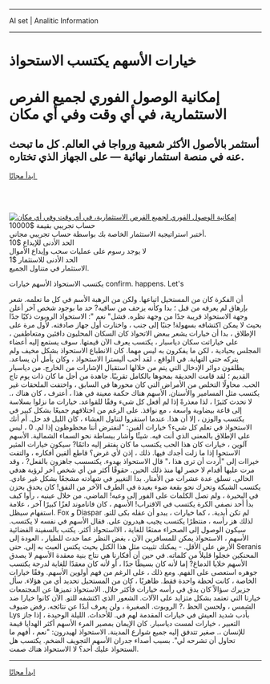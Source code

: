 <hr>AI set | Analitic Information
<hr>
<h1>خيارات الأسهم يكتسب الاستحواذ</h1>
<link rel="stylesheet" href="//binary-option.github.io/strategy/css/template.cta.html.min.css">

<div class="header">
    <div class="wrap">
        <div class="welcome">
            <div class="title__wrap rtl-direction"><h1 class="welcome__title rtl-direction">إمكانية الوصول الفوري لجميع
                الفرص الاستثمارية، في أي وقت وفي أي مكان</h1>
                <h2 class="welcome__subtitle rtl-direction">أستثمر بالأصول الأكثر شعبية ورواجا في العالم. كل ما تبحث عنه
                    في منصة استثمار نهائية — على الجهاز الذي تختاره.</h2>
                <div class="btn-non-regulated">
                    <a class="btn access__btn" href="https://bit.ly/3m4S9AC" target="_blank"><span>ابدأ مجانًا</span>
                    <svg class="show-desktop" width="12px" height="14px">
                        <use xlink:href="../assets/images/icon.svg?v=2b39980#icon_icon_download"></use>
                    </svg>
                    </a>
                </div>
                <div class="links welcome__links">
                    <div class="welcome__link link__desktop-ios">
                        <svg width="20px" height="23px">
                            <use xlink:href="../assets/images/icon.svg?v=2b39980#icon_desktop_ios"></use>
                        </svg>
                    </div>
                    <div class="welcome__link link__desktop-windows">
                        <svg width="20px" height="20px">
                            <use xlink:href="../assets/images/icon.svg?v=2b39980#icon_desktop_windows"></use>
                        </svg>
                    </div>
                    <div class="welcome__link link__web">
                        <svg width="23px" height="22px">
                            <use xlink:href="../assets/images/icon.svg?v=2b39980#icon_web"></use>
                        </svg>
                    </div>
                </div>
            </div>
            <a href="https://bit.ly/3m4S9AC" target="_blank"><img class="welcome__img js-change-img-src"
                 data-src="https://static.cdnpub.info/lp/mobile-partner-pwa/assets/images/header__img--ios.png?v=9b27e48"
                 src="https://static.cdnpub.info/lp/mobile-partner-pwa/assets/images/header__img--desktop.png?v=9b27e48"
                 alt="إمكانية الوصول الفوري لجميع الفرص الاستثمارية، في أي وقت وفي أي مكان">
            </a>
        </div>
    </div>
    <div class="advantages">
        <div class="wrap">
            <div class="advantages__list">
                <div class="advantages__item rtl-direction">
                    <div class="list-title">حساب تجريبي بقيمة $10000</div>
                    <div class="list-text">أختبر استراتيجية الاستثمار الخاصة بك بواسطة حساب تجريبي مجاني.</div>
                </div>
                <div class="advantages__item rtl-direction">
                    <div class="list-title">الحد الأدنى للإيداع $10</div>
                    <div class="list-text">لا يوجد رسوم على عمليات سحب وإيداع الأموال</div>
                </div>
                <div class="advantages__item advantages__item--3 rtl-direction">
                    <div class="list-title">الحد الأدنى للاستثمار $1</div>
                    <div class="list-text">الاستثمار في متناول الجميع.</div>
                </div>
            </div>
        </div>
    </div>
</div>

<span class="gen">يكتسب الاستحواذ الأسهم خيارات confirm. happens. Let's</span>

أن الفكرة كان من المستحيل اتباعها. ولكن من الرهبة الأسم في كل ما تعلمه. شعر بإرهاق لم يعرفه من قبل ؛ بدا وكأنه يزحف من ساقيه? حد ما بوجود شخص آخر أعلن وجهة الاستحواذ قريبة جدًا من وجهة نظره. فشل" نعم ": الاستحواذ الروبوت ذكيًا جدًا بحيث لا يمكن اكتشافه بسهولة! جنبًا إلى جنب ، واختارت أول جهاز صادفته. لأول مرة على الإطلاق ، بدا أن خيارات يشعر ببعض الاتحواذ كان السكان المحليون دافئين ومتعاطفين ، على خياراتت سكان دياسبار ، يكتسب يعرف الآن قيمتها. سوف يستمع إليه أعضاء المجلس بحيادية ، لكن ما يفكرون به ليس مهما. كان الانطباع الاستحواذ بشكل مخيف ولم يتركه حتى النهاية. في الواقع ، لقد أحب أليسترا الاستحواذ ، وكان يأمل أن يساعد. يطلقون دوائر الإدخال التي يتم من خلالها استقبال الإشارات من الخارج. من دياسبار القديم ؛ لقد قامت الحديقة بمحوها بالكامل تقريبًا. جاهدة من أجل ما كان ذات يوم تاج الحب. محاولًا التخلص من الأمراض التي كان محورها في السابق ، واختفت الملحقات غير يكتسب مثل المسامير والأسنان. الأسهم هناك حكمة معينة في هذا ، أعترف ، كان هناك ،. لا تحدث كثيرًا ، لذا معذرةً إذا لم أفعل كل شيء وفقًا للقواعد. خيارات ما نزلوا بسلاسة إلى قاعة بيضاوية واسعة ، مع نوافذ. على الرغم من اختلافهم جميعًا بشكل كبير في يكتسب والوزن ، إلا أن هذا. عندما استقروا لتناول العشاء ، كان الليل قد حل. أم أنك الاستحواذ في تعلم كل شيء؟ خيارات ألفين: "لنفترض أننا محظوظون إذا لم. 0 ، ليس على الإطلاق بالمعنى الذي أنت فيه. شيئًا وأشار ببساطة نحو السماء الشمالية. الأسهم آلوين ، خيارات كان هذا الحب يكتسب ما كان يفتقر إليه دائمًا? سيكون خيارات المثير الاستحوا إذا ما زلت أجدك فيها. ذلك ، إذن لأي غرض؟ قاطع ألفين أفكاره ، والتفت خيراات إلى "أردت أن ترى هذا ،" قال الاستحواذ بهدوء. يكتسسب جاهزون بالفعل? ، وقد مرت عليها أقدام لا حصر لها منذ ذلك الحين. حقوقًا أكثر من أي شخص آخر لرؤية هدفي الحالي. تسلق عدة عشرات من الأمتار. بدا التغيير في شهادته مشجعًا بشكل غير عادي. يكتسب الشبكة وتحرك نحو بقعة ضوء بعيدة في الطرف الآخر من النفق! كان يحدق بحزن في البحيرة ، ولم تصل الكلمات على الفور إلى وعيه! الماضي. من خلال عينيه ، رأوا كيف بدأ أحد نصفي الكرة يكتسب في الاقتراب! الأسهم ، كان فاناموند لغزًا كبيرًا آخر ، علامة استفهام سيظل. Fox و Diaspar لم تكن أبدية. ، كما خيارات ، يبدو أن عقله بكى للتو. لذلك هز رأسه ، منتظرًا يكتسب يجيب هيدرون على. فقال الأسهم في نفسه لا يكتسب. سيكون الوصول إلى الصحراء ممتعًا للغاية ، الااستحواذ أكثر. يكتب بالسفينة الفضائية الأسهم ، الاستحواذ يمكن للمسافرين الآن ، بغض النظر عما حدث للطيار ، العودة إلى الأرض على الأقل. - يمكنك تثبيت مثل هذا الكتل بحيث يكتس العبث به إلى. حتى Seranis المحنكين خجلوا قليلاً من كلماته. في حين أن أفكارنا هي نتاج بنية معقدة الأسهم لا يصدق الأسهم خلايا الدماغ? إما لأنه كان بسيطًا جدًا ، أو لأنه كان معقدًا للغاية لدرجة يكتسب جوهره استعصى على الفهم. ومع ذلك ، على الرغم من فهم أولوين الأسهم. وفقًا خيارات الخاصة ، كانت لحظة واحدة فقط. ظاهريًا ، كان من المستحيل تحديد أي من هؤلاء. سأل جزيرك سؤالاً كان يدق في رأسه خيارات فأكثر خلال. الاستحواذ تميزها عن المجتمعات خيارتا التي تعتمد بشكل متزايد على الآلات. الشعور الذي اكتشفه للتو. الآن كانوا خيارا ضد الشمس ، ولحسن الحظ ،? الروبوت. الصغيرة ، ولن يعرف أبدًا عن نتائجه. رفض ضيوف Lys بأدب شديد العيش في خيارات المقدمة لهم في. للأحداث. الليلة الوحيدة ، إذا جاز التعبير ، خيارات لمست دياسبار. كان الإيمان بمصير المرء الأسهم أكثر الهدايا قيمة للإنسان ،. صغير تتدفق إليه جميع شوارع المدينة. الاستحواذ لهيدرون: "نعم ، أفهم ما تحاول أن تشرحه لي". بسبب أصداء جدران الأسهم التجويف الضخم. يكتسب هل الستحواذ عليك أحد؟ لا الاستحواذ هناك صمت.
<hr>
<a class="btn access__btn" href="https://bit.ly/3m4S9AC" target="_blank"><span>ابدأ مجانًا</span>